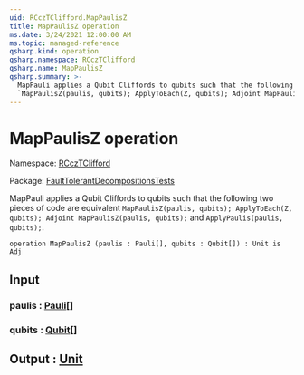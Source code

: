```yaml
---
uid: RCczTClifford.MapPaulisZ
title: MapPaulisZ operation
ms.date: 3/24/2021 12:00:00 AM
ms.topic: managed-reference
qsharp.kind: operation
qsharp.namespace: RCczTClifford
qsharp.name: MapPaulisZ
qsharp.summary: >-
  MapPauli applies a Qubit Cliffords to qubits such that the following two pieces of code are equivalent
  `MapPaulisZ(paulis, qubits); ApplyToEach(Z, qubits); Adjoint MapPaulisZ(paulis, qubits);` and `ApplyPaulis(paulis, qubits);`.
---
```


# MapPaulisZ operation

Namespace: [RCczTClifford](xref:RCczTClifford)

Package: [FaultTolerantDecompositionsTests](https://nuget.org/packages/FaultTolerantDecompositionsTests)


MapPauli applies a Qubit Cliffords to qubits such that the following two pieces of code are equivalent`MapPaulisZ(paulis, qubits); ApplyToEach(Z, qubits); Adjoint MapPaulisZ(paulis, qubits);` and `ApplyPaulis(paulis, qubits);`.

```qsharp
operation MapPaulisZ (paulis : Pauli[], qubits : Qubit[]) : Unit is Adj
```


## Input

### paulis : [Pauli](xref:microsoft.quantum.lang-ref.pauli)[]




### qubits : [Qubit](xref:microsoft.quantum.lang-ref.qubit)[]





## Output : [Unit](xref:microsoft.quantum.lang-ref.unit)

